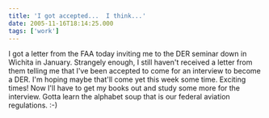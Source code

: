 ```yaml
---
title: 'I got accepted...  I think...'
date: 2005-11-16T18:14:25.000
tags: ['work']
---
```


I got a letter from the FAA today inviting me to the DER seminar down in Wichita in January. Strangely enough, I still haven't received a letter from them telling me that I've been accepted to come for an interview to become a DER. I'm hoping maybe that'll come yet this week some time. Exciting times! Now I'll have to get my books out and study some more for the interview. Gotta learn the alphabet soup that is our federal aviation regulations. :-)
